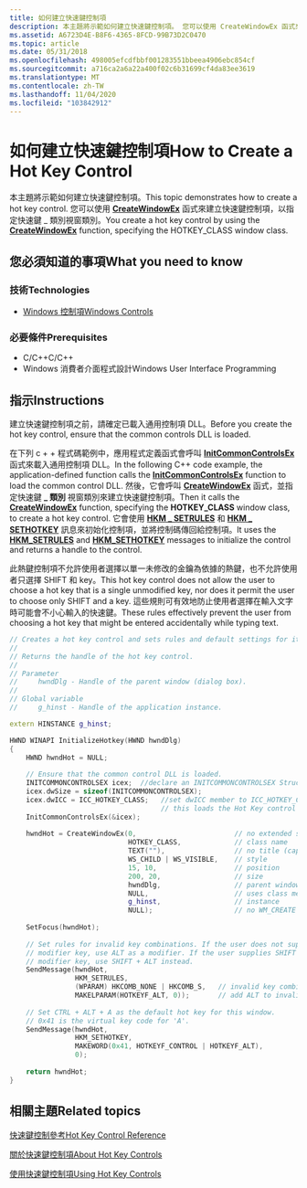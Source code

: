 ```yaml
---
title: 如何建立快速鍵控制項
description: 本主題將示範如何建立快速鍵控制項。 您可以使用 CreateWindowEx 函式來建立快速鍵控制項，以指定快速鍵 \_ 類別視窗類別。
ms.assetid: A6723D4E-B8F6-4365-8FCD-99B73D2C0470
ms.topic: article
ms.date: 05/31/2018
ms.openlocfilehash: 498005efcdfbbf001283551bbeea4906ebc854cf
ms.sourcegitcommit: a716ca2a6a22a400f02c6b31699cf4da83ee3619
ms.translationtype: MT
ms.contentlocale: zh-TW
ms.lasthandoff: 11/04/2020
ms.locfileid: "103842912"
---
```

# <a name="how-to-create-a-hot-key-control"></a><span data-ttu-id="a87fc-104">如何建立快速鍵控制項</span><span class="sxs-lookup"><span data-stu-id="a87fc-104">How to Create a Hot Key Control</span></span>

<span data-ttu-id="a87fc-105">本主題將示範如何建立快速鍵控制項。</span><span class="sxs-lookup"><span data-stu-id="a87fc-105">This topic demonstrates how to create a hot key control.</span></span> <span data-ttu-id="a87fc-106">您可以使用 [**CreateWindowEx**](/windows/desktop/api/winuser/nf-winuser-createwindowexa) 函式來建立快速鍵控制項，以指定快速鍵 \_ 類別視窗類別。</span><span class="sxs-lookup"><span data-stu-id="a87fc-106">You create a hot key control by using the [**CreateWindowEx**](/windows/desktop/api/winuser/nf-winuser-createwindowexa) function, specifying the HOTKEY\_CLASS window class.</span></span>

## <a name="what-you-need-to-know"></a><span data-ttu-id="a87fc-107">您必須知道的事項</span><span class="sxs-lookup"><span data-stu-id="a87fc-107">What you need to know</span></span>

### <a name="technologies"></a><span data-ttu-id="a87fc-108">技術</span><span class="sxs-lookup"><span data-stu-id="a87fc-108">Technologies</span></span>

-   [<span data-ttu-id="a87fc-109">Windows 控制項</span><span class="sxs-lookup"><span data-stu-id="a87fc-109">Windows Controls</span></span>](window-controls.md)

### <a name="prerequisites"></a><span data-ttu-id="a87fc-110">必要條件</span><span class="sxs-lookup"><span data-stu-id="a87fc-110">Prerequisites</span></span>

-   <span data-ttu-id="a87fc-111">C/C++</span><span class="sxs-lookup"><span data-stu-id="a87fc-111">C/C++</span></span>
-   <span data-ttu-id="a87fc-112">Windows 消費者介面程式設計</span><span class="sxs-lookup"><span data-stu-id="a87fc-112">Windows User Interface Programming</span></span>

## <a name="instructions"></a><span data-ttu-id="a87fc-113">指示</span><span class="sxs-lookup"><span data-stu-id="a87fc-113">Instructions</span></span>


<span data-ttu-id="a87fc-114">建立快速鍵控制項之前，請確定已載入通用控制項 DLL。</span><span class="sxs-lookup"><span data-stu-id="a87fc-114">Before you create the hot key control, ensure that the common controls DLL is loaded.</span></span>

<span data-ttu-id="a87fc-115">在下列 c + + 程式碼範例中，應用程式定義函式會呼叫 [**InitCommonControlsEx**](/windows/desktop/api/Commctrl/nf-commctrl-initcommoncontrolsex) 函式來載入通用控制項 DLL。</span><span class="sxs-lookup"><span data-stu-id="a87fc-115">In the following C++ code example, the application-defined function calls the [**InitCommonControlsEx**](/windows/desktop/api/Commctrl/nf-commctrl-initcommoncontrolsex) function to load the common control DLL.</span></span> <span data-ttu-id="a87fc-116">然後，它會呼叫 [**CreateWindowEx**](/windows/desktop/api/winuser/nf-winuser-createwindowexa) 函式，並指定快速鍵 **\_ 類別** 視窗類別來建立快速鍵控制項。</span><span class="sxs-lookup"><span data-stu-id="a87fc-116">Then it calls the [**CreateWindowEx**](/windows/desktop/api/winuser/nf-winuser-createwindowexa) function, specifying the **HOTKEY\_CLASS** window class, to create a hot key control.</span></span> <span data-ttu-id="a87fc-117">它會使用 [**HKM \_ SETRULES**](hkm-setrules.md) 和 [**HKM \_ SETHOTKEY**](hkm-sethotkey.md) 訊息來初始化控制項，並將控制碼傳回給控制項。</span><span class="sxs-lookup"><span data-stu-id="a87fc-117">It uses the [**HKM\_SETRULES**](hkm-setrules.md) and [**HKM\_SETHOTKEY**](hkm-sethotkey.md) messages to initialize the control and returns a handle to the control.</span></span>

<span data-ttu-id="a87fc-118">此熱鍵控制項不允許使用者選擇以單一未修改的金鑰為依據的熱鍵，也不允許使用者只選擇 SHIFT 和 key。</span><span class="sxs-lookup"><span data-stu-id="a87fc-118">This hot key control does not allow the user to choose a hot key that is a single unmodified key, nor does it permit the user to choose only SHIFT and a key.</span></span> <span data-ttu-id="a87fc-119">這些規則可有效地防止使用者選擇在輸入文字時可能會不小心輸入的快速鍵。</span><span class="sxs-lookup"><span data-stu-id="a87fc-119">These rules effectively prevent the user from choosing a hot key that might be entered accidentally while typing text.</span></span>



```C++
// Creates a hot key control and sets rules and default settings for it.
// 
// Returns the handle of the hot key control. 
//
// Parameter
//     hwndDlg - Handle of the parent window (dialog box). 
// 
// Global variable 
//     g_hinst - Handle of the application instance. 

extern HINSTANCE g_hinst; 

HWND WINAPI InitializeHotkey(HWND hwndDlg) 
{ 
    HWND hwndHot = NULL;
    
    // Ensure that the common control DLL is loaded. 
    INITCOMMONCONTROLSEX icex;  //declare an INITCOMMONCONTROLSEX Structure
    icex.dwSize = sizeof(INITCOMMONCONTROLSEX);
    icex.dwICC = ICC_HOTKEY_CLASS;   //set dwICC member to ICC_HOTKEY_CLASS    
                                     // this loads the Hot Key control class.
    InitCommonControlsEx(&icex);  
 
    hwndHot = CreateWindowEx(0,                        // no extended styles 
                             HOTKEY_CLASS,             // class name 
                             TEXT(""),                 // no title (caption) 
                             WS_CHILD | WS_VISIBLE,    // style 
                             15, 10,                   // position 
                             200, 20,                  // size 
                             hwndDlg,                  // parent window 
                             NULL,                     // uses class menu 
                             g_hinst,                  // instance 
                             NULL);                    // no WM_CREATE parameter 
 
    SetFocus(hwndHot); 
 
    // Set rules for invalid key combinations. If the user does not supply a
    // modifier key, use ALT as a modifier. If the user supplies SHIFT as a 
    // modifier key, use SHIFT + ALT instead.
    SendMessage(hwndHot, 
                HKM_SETRULES, 
                (WPARAM) HKCOMB_NONE | HKCOMB_S,   // invalid key combinations 
                MAKELPARAM(HOTKEYF_ALT, 0));       // add ALT to invalid entries 
 
    // Set CTRL + ALT + A as the default hot key for this window. 
    // 0x41 is the virtual key code for 'A'. 
    SendMessage(hwndHot, 
                HKM_SETHOTKEY, 
                MAKEWORD(0x41, HOTKEYF_CONTROL | HOTKEYF_ALT), 
                0); 
 
    return hwndHot; 
}
```



## <a name="related-topics"></a><span data-ttu-id="a87fc-120">相關主題</span><span class="sxs-lookup"><span data-stu-id="a87fc-120">Related topics</span></span>

<dl> <dt>

[<span data-ttu-id="a87fc-121">快速鍵控制參考</span><span class="sxs-lookup"><span data-stu-id="a87fc-121">Hot Key Control Reference</span></span>](bumper-hot-key-hot-key-control-reference.md)
</dt> <dt>

[<span data-ttu-id="a87fc-122">關於快速鍵控制項</span><span class="sxs-lookup"><span data-stu-id="a87fc-122">About Hot Key Controls</span></span>](hot-key-controls.md)
</dt> <dt>

[<span data-ttu-id="a87fc-123">使用快速鍵控制項</span><span class="sxs-lookup"><span data-stu-id="a87fc-123">Using Hot Key Controls</span></span>](using-hot-key-controls.md)
</dt> </dl>

 

 